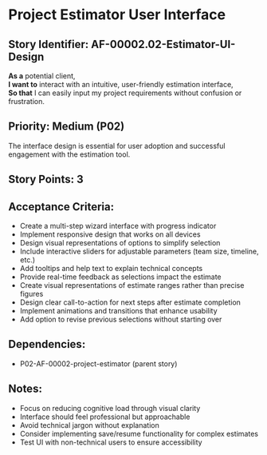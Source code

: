 # Project Estimator User Interface

## Story Identifier: AF-00002.02-Estimator-UI-Design

**As a** potential client,  
**I want to** interact with an intuitive, user-friendly estimation interface,  
**So that** I can easily input my project requirements without confusion or frustration.

## Priority: Medium (P02)
The interface design is essential for user adoption and successful engagement with the estimation tool.

## Story Points: 3

## Acceptance Criteria:
- Create a multi-step wizard interface with progress indicator
- Implement responsive design that works on all devices
- Design visual representations of options to simplify selection
- Include interactive sliders for adjustable parameters (team size, timeline, etc.)
- Add tooltips and help text to explain technical concepts
- Provide real-time feedback as selections impact the estimate
- Create visual representations of estimate ranges rather than precise figures
- Design clear call-to-action for next steps after estimate completion
- Implement animations and transitions that enhance usability
- Add option to revise previous selections without starting over

## Dependencies:
- P02-AF-00002-project-estimator (parent story)

## Notes:
- Focus on reducing cognitive load through visual clarity
- Interface should feel professional but approachable
- Avoid technical jargon without explanation
- Consider implementing save/resume functionality for complex estimates
- Test UI with non-technical users to ensure accessibility
